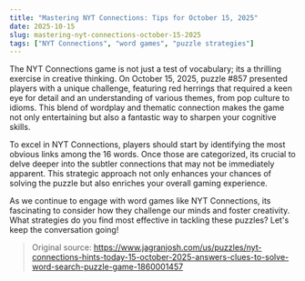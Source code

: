 ```yaml
---
title: "Mastering NYT Connections: Tips for October 15, 2025"
date: 2025-10-15
slug: mastering-nyt-connections-october-15-2025
tags: ["NYT Connections", "word games", "puzzle strategies"]
---
```


The NYT Connections game is not just a test of vocabulary; its a thrilling exercise in creative thinking. On October 15, 2025, puzzle #857 presented players with a unique challenge, featuring red herrings that required a keen eye for detail and an understanding of various themes, from pop culture to idioms. This blend of wordplay and thematic connection makes the game not only entertaining but also a fantastic way to sharpen your cognitive skills.

To excel in NYT Connections, players should start by identifying the most obvious links among the 16 words. Once those are categorized, its crucial to delve deeper into the subtler connections that may not be immediately apparent. This strategic approach not only enhances your chances of solving the puzzle but also enriches your overall gaming experience.

As we continue to engage with word games like NYT Connections, its fascinating to consider how they challenge our minds and foster creativity. What strategies do you find most effective in tackling these puzzles? Let's keep the conversation going!
> Original source: https://www.jagranjosh.com/us/puzzles/nyt-connections-hints-today-15-october-2025-answers-clues-to-solve-word-search-puzzle-game-1860001457